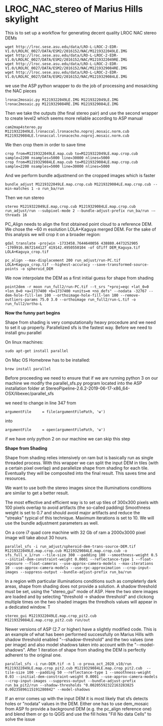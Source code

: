 # LROC_NAC_stereo of Marius Hills skylight 

This is to set up a workflow for generating decent quality LROC NAC stereo DEMs
```
wget http://lroc.sese.asu.edu/data/LRO-L-LROC-2-EDR-V1.0/LROLRC_0027/DATA/ESM2/2016152/NAC/M1219322049LE.IMG
wget http://lroc.sese.asu.edu/data/LRO-L-LROC-2-EDR-V1.0/LROLRC_0027/DATA/ESM2/2016152/NAC/M1219322049RE.IMG
wget http://lroc.sese.asu.edu/data/LRO-L-LROC-2-EDR-V1.0/LROLRC_0027/DATA/ESM2/2016152/NAC/M1219329084RE.IMG
wget http://lroc.sese.asu.edu/data/LRO-L-LROC-2-EDR-V1.0/LROLRC_0027/DATA/ESM2/2016152/NAC/M1219329084LE.IMG
```

we use the ASP python wrapper to do the job of processing and mosaicking the NAC pieces

```
lronac2mosaic.py M1219322049LE.IMG M1219322049LE.IMG 
lronac2mosaic.py M1219329084RE.IMG M1219329084LE.IMG
```

Then we take the outputs (the final stereo pair) and use the second wrapper to create level2 which seems more reliable according to ASP manual

```
cam2map4stereo.py M1219322049LE.lronaccal.lronacecho.noproj.mosaic.norm.cub M1219329084LE.lronaccal.lronacecho.noproj.mosaic.norm.cub
```

We then crop them in order to save time

```
crop from=M1219322049LE.map.cub to=M1219322049LE.map.crop.cub sample=2200 nsamples=5000 line=30000 nlines=5000
crop from=M1219329084LE.map.cub to=M1219329084LE.map.crop.cub sample=2200 nsamples=5000 line=30000 nlines=5000
```

And we perform bundle adjustmend on the cropped images which is faster
```
bundle_adjust M1219322049LE.map.crop.cub M1219329084LE.map.crop.cub --min-matches 1 -o run_ba/run
```
Then we run stereo
```
stereo M1219322049LE.map.crop.cub M1219329084LE.map.crop.cub run_adjust/run --subpixel-mode 2 --bundle-adjust-prefix run_ba/run -—threads 16
```


PC_Align needs to align the first obtained point cloud to a reference DEM. We chose the ~60 m esolution LOLA+Kaguya merged DEM. For the sake of this analysis we will crop it on a broader region:

```
gdal_translate -projwin -1733458.7644640056 438880.4473252905 -1709916.8672144127 419142.4950550104 -of GTiff DEM_Kaguya.tif LOLA+Kaguya_crop.tif
```
```
pc_align --max-displacement 200 run_adjust/run-PC.tif LOLA+Kaguya_crop.tif --highest-accuracy --save-transformed-source-points -o spheroid_DEM
```

We now interpolate the DEM as a first initial guess for shape from shading
```
point2dem -r moon run_full2/run-PC.tif --t_srs "+proj=eqc +lat_0=0 +lon_0=0 +a=1737400 +b=1737400 +units=m +no_defs" --nodata -32767 --dem-hole-fill-len 100 --orthoimage-hole-fill-len 100 --remove-outliers-params 75.0 3.0 --orthoimage run_full2/run-L.tif -o run_full2/ortho-L
```

**Now the funny part begins**

Shape from shading is very computationally heavy procedure and we need to set it up properly.
Parallelized sfs is the fastest way. Before we need to install gnu parallel

On linux machines: 

```
sudo apt-get install parallel
```

On Mac OS Homebrew has to be installed:

```
brew install parallel
```


Before proceeding we need to ensure that if we are running python 3 on our machine we modify the parallel_sfs.py program located into the ASP installation folder at StereoPipeline-2.6.2-2019-06-17-x86_64-OSX/libexec/parallel_sfs

we need to change in line 347 from
```
argumentFile     = file(argumentFilePath, 'w')
```

into 
```
argumentFile     = open(argumentFilePath, 'w')
```
if we have only python 2 on our machine we can skip this step


**Shape from Shading**

Shape from shading relies intensively on ram but is basically run as single threaded process. With this wrapper we can split the input DEM in tiles (with a certain pixel overlap) and parallelize shape from shading for each tile. Eventually they will be composited into the final result. This saves time and resources.


We want to use both the stereo images since the illuminations conditions are similar to get a better result.

The most effective and efficient way is to set up tiles of 300x300 pixels with 100 pixels overlap to avoid artifacts (the so-called padding)
Smoothness weight is set to 0.7 and should avoid major artifacts and reduce the "streaks" typical of this technique.
Maximum iterations is set to 10.
We will use the bundle adjustment parameters as well.

On a core i7 quad core machine with 32 Gb of ram a 2000x3000 pixel image will take about 30 hours.

```
parallel_sfs -i run_adjust/spheroid-dem-trans-source-DEM.tif M1219322049LE.map.crop.cub M1219329084LE.map.crop.cub -o sfs_full_v_1/run --tile-size 300 --padding 100 --smoothness-weight 0.5 --initial-dem-constraint-weight 0.0001 --reflectance-type 1 --float-exposure --float-cameras --use-approx-camera-models --max-iterations 10 --use-approx-camera-models --use-rpc-approximation --crop-input-images --suppress-output --bundle-adjust-prefix run_ba/run
```

In a region with particular illuminations conditions such as completerly dark areas, shape from shading does not provide a solution. A shadow threshold must be set, using the "stereo_gui" mode of ASP. Here the two stere images are loaded and by selecting "threshold -> shadow threshold" and clickong multiple times on the two shaded images the thredhols values will appear in a dedicated window. T

```
stereo_gui M1219322049LE.map.crop_pit2.cub M1219329084LE.map.crop_pit2.cub run/out

```


Newer versions of ASP (2.7 or higher) have a slightly modified code. This is an example of what has been performed successfully on Marius Hills with shadow threshold enabled "--shadow-threshold" and the two values (one per image) and also model shadows taken into account with the "--model-shadows".
After 1 iteration of shape from shading the DEM is perfectly adherent to the original one.

```
parallel_sfs -i run-DEM.tif -n 1 -o prova_oct_2020_v10/run M1219322049LE.map.crop_pit2.cub M1219329084LE.map.crop_pit2.cub  --tile-size 100 --padding 50 --reflectance-type 1 --smoothness-weight 0.03 --initial-dem-constraint-weight 0.0001 --use-approx-camera-models --crop-input-images --suppress-output --bundle-adjust-prefix run_ba_pit2/run --shadow-thresholds "0.00205592322163283825 0.00235896115191280842" --model-shadows

```
If an error comes up with the input DEM it is most likely that sfs detects holes or "nodata" values in the DEM. Either one has to use dem_mosaic from ASP fo provide a background DEM (e.g. the pc_align reference one) and blend them or go to QGIS and use the fill holes "Fill No data Cells" to solve the issue
